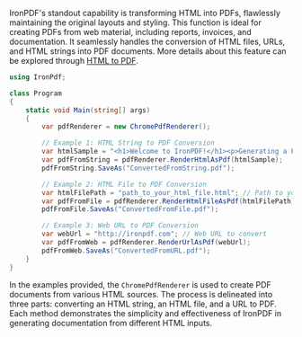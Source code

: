 IronPDF's standout capability is transforming HTML into PDFs, flawlessly maintaining the original layouts and styling. This function is ideal for creating PDFs from web material, including reports, invoices, and documentation. It seamlessly handles the conversion of HTML files, URLs, and HTML strings into PDF documents. More details about this feature can be explored through [HTML to PDF](https://ironpdf.com/tutorials/html-to-pdf/).

```cs
using IronPdf;

class Program
{
    static void Main(string[] args)
    {
        var pdfRenderer = new ChromePdfRenderer();

        // Example 1: HTML String to PDF Conversion
        var htmlSample = "<h1>Welcome to IronPDF!</h1><p>Generating a PDF from an HTML string.</p>";
        var pdfFromString = pdfRenderer.RenderHtmlAsPdf(htmlSample);
        pdfFromString.SaveAs("ConvertedFromString.pdf");

        // Example 2: HTML File to PDF Conversion
        var htmlFilePath = "path_to_your_html_file.html"; // Path to your HTML file
        var pdfFromFile = pdfRenderer.RenderHtmlFileAsPdf(htmlFilePath);
        pdfFromFile.SaveAs("ConvertedFromFile.pdf");

        // Example 3: Web URL to PDF Conversion
        var webUrl = "http://ironpdf.com"; // Web URL to convert
        var pdfFromWeb = pdfRenderer.RenderUrlAsPdf(webUrl);
        pdfFromWeb.SaveAs("ConvertedFromURL.pdf");
    }
}
```

In the examples provided, the `ChromePdfRenderer` is used to create PDF documents from various HTML sources. The process is delineated into three parts: converting an HTML string, an HTML file, and a URL to PDF. Each method demonstrates the simplicity and effectiveness of IronPDF in generating documentation from different HTML inputs.